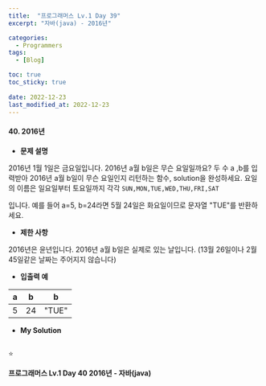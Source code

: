 ```yaml
---
title:  "프로그래머스 Lv.1 Day 39"
excerpt: "자바(java) - 2016년"

categories:
  - Programmers
tags:
  - [Blog]

toc: true
toc_sticky: true
 
date: 2022-12-23
last_modified_at: 2022-12-23
---
```


#### 40. 2016년


- **문제 설명** 

2016년 1월 1일은 금요일입니다. 2016년 a월 b일은 무슨 요일일까요? 두 수 a ,b를 입력받아 2016년 a월 b일이 무슨 요일인지 리턴하는 함수, solution을 완성하세요. 요일의 이름은 일요일부터 토요일까지 각각 `SUN,MON,TUE,WED,THU,FRI,SAT`

입니다. 예를 들어 a=5, b=24라면 5월 24일은 화요일이므로 문자열 "TUE"를 반환하세요.


- **제한 사항**

2016년은 윤년입니다.
2016년 a월 b일은 실제로 있는 날입니다. (13월 26일이나 2월 45일같은 날짜는 주어지지 않습니다)


- **입출력 예**

|**a**|**b**|**b**|
|:---:|:---:|:---:|
|5|24|"TUE"|




- **My Solution**

```java

```

⭐

**프로그래머스 Lv.1 Day 40 2016년 - 자바(java)**
